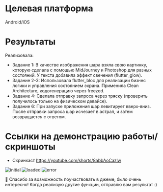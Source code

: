 # Целевая платформа

Android/iOS

# Результаты

Реализовала:
- Задание 1: В качестве изображения шара взяла свою картинку, которую сделала с помощью MidJourney и Photoshop для разных состояний. У текста добавила эффект свечения (flutter_glow).
- Задание 2-3: Использовала flutter_bloc для реализации бизнес логики и управления состоянием экрана. Применила Clean Architecture, кодогенерацию через freezed.
- Задание 4: Сделала отправку запроса через тряску (проверить получилось только на физическом девайсе).
- Задание 6: При запуске приложения шар левитирует вверх-вниз. После отправки запроса шар исчезает в астрал, и затем возвращается с ответом.

# Ссылки на демонстрацию работы/скриншоты

- Скринкаст https://youtube.com/shorts/8abbAoCazlw

![initial](https://i.imgur.com/FsnJCcc.png)
![loaded](https://i.imgur.com/E4DRTpL.png)
![error](https://i.imgur.com/CJ8ss67.png)

💙 Спасибо за возможность поучаствовать в джеме, было очень интересно! Когда реализую другие функции, отправлю вам результат :)


